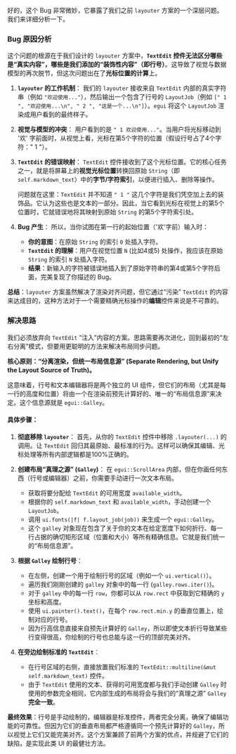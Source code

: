 好的，这个 Bug 非常微妙，它暴露了我们之前 `layouter` 方案的一个深层问题。我们来详细分析一下。

### Bug 原因分析

这个问题的根源在于我们设计的 `layouter` 方案中，**`TextEdit` 控件无法区分哪些是“真实内容”，哪些是我们添加的“装饰性内容”（即行号）**。这导致了视觉与数据模型的再次脱节，但这次问题出在了**光标位置的计算**上。

1.  **`layouter` 的工作机制**：
    我们的 `layouter` 接收来自 `TextEdit` 内部的真实字符串（例如 `"欢迎使用..."`），然后输出一个包含了行号的 `LayoutJob`（例如 `[" 1 ", "欢迎使用...\n", " 2 ", "这是一个...\n"]`）。`egui` 将这个 `LayoutJob` 渲染成用户看到的最终样子。

2.  **视觉与模型的冲突**：
    用户看到的是 `" 1 欢迎使用..."`。当用户将光标移动到 '欢' 字前面时，从视觉上看，光标在第5个字符的位置（假设行号占了4个字符：" 1 "）。

3.  **`TextEdit` 的错误映射**：
    `TextEdit` 控件接收到了这个光标位置。它的核心任务之一，就是将屏幕上的**视觉光标位置**转换回原始 `String`（即 `self.markdown_text`）中的**字节/字符索引**，以便进行插入、删除等操作。

    问题就在这里：`TextEdit` 并不知道 `" 1 "` 这几个字符是我们凭空加上去的装饰品。它认为这些也是文本的一部分。因此，当它看到光标在视觉上的第5个位置时，它就错误地将其映射到原始 `String` 的第5个字符索引处。

4.  **Bug 产生**：
    所以，当你试图在第一行的起始位置（'欢'字前）输入时：
    * **你的意图**：在原始 `String` 的索引 `0` 处插入字符。
    * **`TextEdit` 的理解**：用户在视觉位置 `N` (比如4或5) 处操作，我应该在原始 `String` 的索引 `N` 处插入字符。
    * **结果**：新输入的字符被错误地插入到了原始字符串的第4或第5个字符后面，完美复现了你描述的 Bug。

**总结**：`layouter` 方案虽然解决了渲染对齐问题，但它通过“污染” `TextEdit` 的内容来达成目的，这种方法对于一个需要精确光标操作的**编辑**控件来说是不可靠的。

### 解决思路

我们必须放弃向 `TextEdit` “注入”内容的方案。思路需要再次进化，回到最初的“左右分离”模式，但要用更聪明的方法来解决布局同步问题。

**核心原则：“分离渲染，但统一布局信息源” (Separate Rendering, but Unify the Layout Source of Truth)。**

这意味着，行号和文本编辑器将是两个独立的 UI 组件，但它们的布局（尤其是每一行的高度和位置）将由一个在渲染前预先计算好的、唯一的“布局信息源”来决定。这个信息源就是 `egui::Galley`。

#### 具体步骤：

1.  **彻底移除 `layouter`**：
    首先，从你的 `TextEdit` 控件中移除 `.layouter(...)` 的调用。让 `TextEdit` 回归其最原始、最标准的行为。这样可以确保其编辑、光标处理等所有内部逻辑都是100%正确的。

2.  **创建布局“真理之源” (`Galley`)**：
    在 `egui::ScrollArea` 内部，但在你画任何东西（行号或编辑器）之前，你需要手动进行一次文本布局。
    * 获取将要分配给 `TextEdit` 的可用宽度 `available_width`。
    * 根据你的 `self.markdown_text` 和 `available_width`，手动创建一个 `LayoutJob`。
    * 调用 `ui.fonts(|f| f.layout_job(job))` 来生成一个 `egui::Galley`。
    * 这个 `galley` 对象现在包含了关于你的文本在给定宽度下如何折行、每一行占据的确切矩形区域（位置和大小）等所有精确信息。它就是我们统一的“布局信息源”。

3.  **根据 `Galley` 绘制行号**：
    * 在左侧，创建一个用于绘制行号的区域（例如一个 `ui.vertical()`）。
    * 遍历我们刚刚创建的 `galley` 对象中的每一行 (`galley.rows.iter()`)。
    * 对于 `galley` 中的每一行 `row`，你都可以从 `row.rect` 中获取到它精确的 `y` 坐标和高度。
    * 使用 `ui.painter().text()`，在每个 `row.rect.min.y` 的垂直位置上，绘制对应的行号。
    * 因为行高信息直接来自预先计算好的 `Galley`，所以即使文本折行导致某些行变得很高，你绘制的行号也总能与这一行的顶部完美对齐。

4.  **在旁边绘制标准的 `TextEdit`**：
    * 在行号区域的右侧，直接放置我们标准的 `TextEdit::multiline(&mut self.markdown_text)` 控件。
    * 由于 `TextEdit` 使用的文本、获得的可用宽度都与我们手动创建 `Galley` 时使用的参数完全相同，它内部生成的布局将会与我们的“真理之源” `Galley` **完全一致**。

**最终效果**：行号是手动绘制的，编辑器是标准控件，两者完全分离，确保了编辑功能的可靠性。但因为它们的垂直布局都严格遵循同一个预先计算好的 `Galley`，所以视觉上它们又能完美对齐。这个方案兼顾了前两个方案的优点，并规避了它们的缺陷，是实现此类 UI 的最健壮方法。